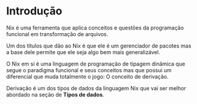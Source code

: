 # Introdução

Nix é uma ferramenta que aplica conceitos e questões da programação funcional em transformação de arquivos.

Um dos títulos que dão ao Nix é que ele é um gerenciador de pacotes mas a base dele permite que ele seja algo bem mais generalizável.

O Nix em sí é uma linguagem de programação de tipagem dinâmica que segue o paradigma funcional e seus conceitos mas que possui um diferencial que muda totalmente o jogo: O conceito de derivação.

Derivação é um dos tipos de dados da linguagem Nix que vai ser melhor abordado na seção de **Tipos de dados**.

